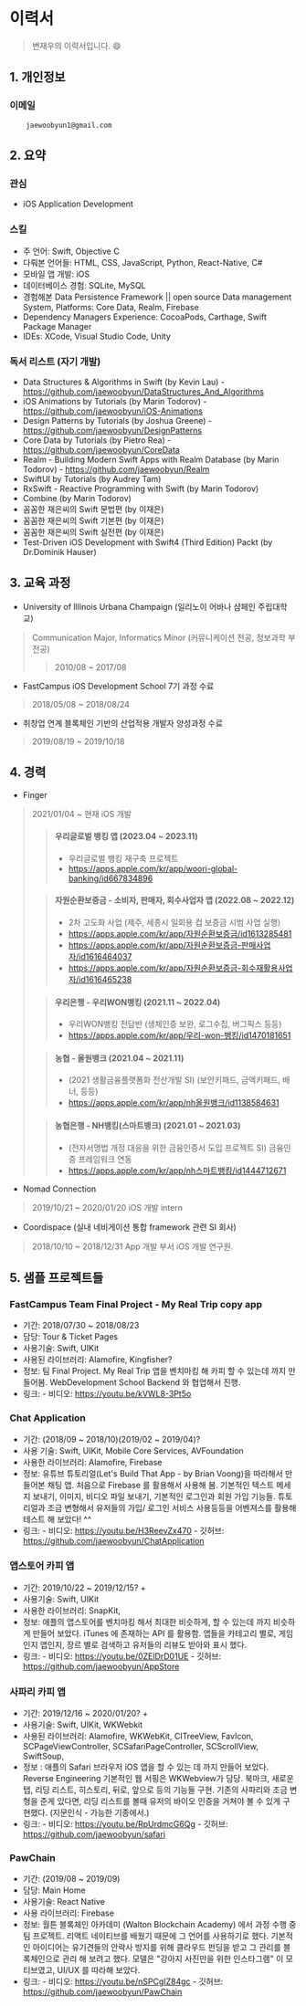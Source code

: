 # 이력서
> 변재우의 이력서입니다. 😄

## 1. 개인정보
### 이메일
        jaewoobyun1@gmail.com
        
## 2. 요약
### 관심
  - iOS Application Development
  
### 스킬
  - 주 언어: Swift, Objective C
  - 다뤄본 언어들: HTML, CSS, JavaScript, Python, React-Native, C#
  - 모바일 앱 개발: iOS
  - 데이터베이스 경험: SQLite, MySQL
  - 경험해본 Data Persistence Framework || open source Data management System, Platforms: Core Data, Realm, Firebase
  - Dependency Managers Experience: CocoaPods, Carthage, Swift Package Manager
  - IDEs: XCode, Visual Studio Code, Unity
  
### 독서 리스트 (자기 개발)
  - Data Structures & Algorithms in Swift (by Kevin Lau)
        - https://github.com/jaewoobyun/DataStructures_And_Algorithms
  - iOS Animations by Tutorials (by Marin Todorov)
        - https://github.com/jaewoobyun/iOS-Animations
  - Design Patterns by Tutorials (by Joshua Greene)
        - https://github.com/jaewoobyun/DesignPatterns
  - Core Data by Tutorials (by Pietro Rea)
        - https://github.com/jaewoobyun/CoreData
  - Realm - Building Modern Swift Apps with Realm Database (by Marin Todorov)
        - https://github.com/jaewoobyun/Realm
  - SwiftUI by Tutorials (by Audrey Tam)
  - RxSwift - Reactive Programming with Swift (by Marin Todorov)
  - Combine (by Marin Todorov)
  - 꼼꼼한 재은씨의 Swift 문법편 (by 이재은)
  - 꼼꼼한 재은씨의 Swift 기본편 (by 이재은)
  - 꼼꼼한 재은씨의 Swift 실전편 (by 이재은)
  - Test-Driven iOS Development with Swift4 (Third Edition) Packt (by Dr.Dominik Hauser)

## 3. 교육 과정
  - University of Illinois Urbana Champaign (일리노이 어바나 샴페인 주립대학교)
  > Communication Major, Informatics Minor (커뮤니케이션 전공, 정보과학 부전공)
  >> 2010/08 ~ 2017/08
  - FastCampus iOS Development School 7기 과정 수료
  > 2018/05/08 ~ 2018/08/24
  - 취창업 연계 블록체인 기반의 산업적용 개발자 양성과정 수료
  > 2019/08/19 ~ 2019/10/18

## 4. 경력
- Finger
> 2021/01/04 ~ 현재
> iOS 개발
>> #### 우리글로벌 뱅킹 앱 (2023.04 ~ 2023.11)
>> - 우리글로벌 뱅킹 재구축 프로젝트
>> - https://apps.apple.com/kr/app/woori-global-banking/id667834896
>
>> #### 자원순환보증금 - 소비자, 판매자, 회수사업자 앱 (2022.08 ~ 2022.12)
>> - 2차 고도화 사업 (제주, 세종시 일회용 컵 보증금 시범 사업 실행)
>> - https://apps.apple.com/kr/app/자원순환보증금/id1613285481
>> - https://apps.apple.com/kr/app/자원순환보증금-판매사업자/id1616464037
>> - https://apps.apple.com/kr/app/자원순환보증금-회수재활용사업자/id1616465238
>
>> #### 우리은행 - 우리WON뱅킹 (2021.11 ~ 2022.04)
>> - 우리WON뱅킹 전담반 (생체인증 보완, 로그수집, 버그픽스 등등)
>> - https://apps.apple.com/kr/app/우리-won-뱅킹/id1470181651
>
>> #### 농협 - 올원뱅크 (2021.04 ~ 2021.11)
>> - (2021 생활금융플랫폼화 전산개발 SI) (보안키패드, 금액키패드, 배너, 등등)
>> - https://apps.apple.com/kr/app/nh올원뱅크/id1138584631
>
>> #### 농협은행 - NH뱅킹(스마트뱅크) (2021.01 ~ 2021.03)
>> - (전자서명법 개정 대응을 위한 금융인증서 도입 프로젝트 SI) 금융인증 프레임워크 연동
>> - https://apps.apple.com/kr/app/nh스마트뱅킹/id1444712671



- Nomad Connection
> 2019/10/21 ~ 2020/01/20
> iOS 개발 intern

- Coordispace (실내 네비게이션 통합 framework 관련 SI 회사)
> 2018/10/10 ~ 2018/12/31
> App 개발 부서 iOS 개발 연구원. 

## 5. 샘플 프로젝트들

### FastCampus Team Final Project - My Real Trip copy app
* 기간: 2018/07/30 ~ 2018/08/23
* 담당: Tour & Ticket Pages
* 사용기술: Swift, UIKit
* 사용된 라이브러리: Alamofire, Kingfisher?
* 정보:
        팀 Final Project. My Real Trip 앱을 벤치마킹 해 카피 할 수 있는데 까지 만들어봄. WebDevelopment School Backend 와 협업해서 진행.
* 링크:
        - 비디오: https://youtu.be/kVWL8-3Pt5o

### Chat Application
* 기간: (2018/09 ~ 2018/10)(2019/02 ~ 2019/04)?
* 사용 기술: Swift, UIKit, Mobile Core Services, AVFoundation
* 사용한 라이브러리: Alamofire, Firebase
* 정보:
        유튜브 튜토리얼(Let's Build That App - by Brian Voong)을 따라해서 만들어본 채팅 앱.
        처음으로 Firebase 를 활용해서 사용해 봄.
        기본적인 텍스트 메세지 보내기, 이미지, 비디오 파일 보내기, 기본적인 로그인과 회원 가입 기능들.
        튜토리얼과 조금 변형해서 유저들의 가입/ 로그인 서비스 사용등등을 어벤져스를 활용해 테스트 해 보았다! ^^
* 링크: 
        - 비디오: https://youtu.be/H3ReevZx470
        - 깃허브: https://github.com/jaewoobyun/ChatApplication

### 앱스토어 카피 앱
* 기간: 2019/10/22 ~ 2019/12/15? +
* 사용기술: Swift, UIKit
* 사용한 라이브러리: SnapKit, 
* 정보: 
        애플의 앱스토어를 벤치마킹 해서 최대한 비슷하게, 할 수 있는데 까지 비슷하게 만들어 보았다. iTunes 에 존재하는 API 를 활용함.
        앱들을 카테고리 별로, 게임인지 앱인지, 장르 별로 검색하고 유저들의 리뷰도 받아와 표시 했다.      
* 링크:
        - 비디오:  https://youtu.be/0ZElDrD01UE
        - 깃허브: https://github.com/jaewoobyun/AppStore

### 사파리 카피 앱
* 기간: 2019/12/16 ~ 2020/01/20? +
* 사용기술: Swift, UIKit, WKWebkit
* 사용된 라이브러리: Alamofire, WKWebKit, CITreeView, FavIcon, SCPageViewController, SCSafariPageController, SCScrollView, SwiftSoup,
* 정보 :
        애플의 Safari 브라우저 iOS 앱을 할 수 있는 데 까지 만들어 보았다. Reverse Engineering
        기본적인 웹 서핑은 WKWebview가 담당.
        북마크, 새로운 탭, 리딩 리스트, 히스토리, 뒤로, 앞으로 등의 기능들 구현.
        기존의 사파리와 조금 변형을 준게 있다면, 리딩 리스트를 볼때 유저의 바이오 인증을 거쳐야 볼 수 있게 구현했다. (지문인식 - 가능한 기종에서.)    
* 링크:
        - 비디오: https://youtu.be/RpUrdmcG6Qg
        - 깃허브: https://github.com/jaewoobyun/safari

### PawChain
* 기간: (2019/08 ~ 2019/09)
* 담당: Main Home
* 사용기술: React Native
* 사용 라이브러리: Firebase
* 정보:
        월튼 블록체인 아카데미 (Walton Blockchain Academy) 에서 과정 수행 중 팀 프로젝트.
        리액트 네이티브를 배웠기 때문에 그 언어를 사용하기로 했다.
        기본적인 아이디어는 유기견들의 안락사 방지를 위해 클라우드 펀딩을 받고 그 관리를 블록체인으로 관리 해 보려고 했다.
        모델은 "강아지 사진만을 위한 인스타그램" 이 모티브였고, UI/UX 를 따라해 보았다.
* 링크:
       - 비디오: https://youtu.be/nSPCgIZ84gc
       - 깃허브: https://github.com/jaewoobyun/PawChain
        

